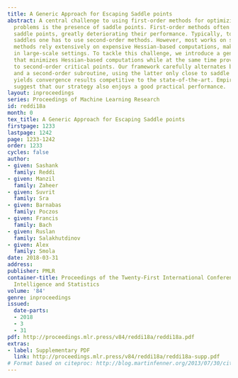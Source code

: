 ```yaml
---
title: A Generic Approach for Escaping Saddle points
abstract: A central challenge to using first-order methods for optimizing nonconvex
  problems is the presence of saddle points. First-order methods often get stuck at
  saddle points, greatly deteriorating their performance. Typically, to escape from
  saddles one has to use second-order methods. However, most works on second-order
  methods rely extensively on expensive Hessian-based computations, making them impractical
  in large-scale settings. To tackle this challenge, we introduce a generic framework
  that minimizes Hessian-based computations while at the same time provably converging
  to second-order critical points. Our framework carefully alternates between a first-order
  and a second-order subroutine, using the latter only close to saddle points, and
  yields convergence results competitive to the state-of-the-art. Empirical results
  suggest that our strategy also enjoys a good practical performance.
layout: inproceedings
series: Proceedings of Machine Learning Research
id: reddi18a
month: 0
tex_title: A Generic Approach for Escaping Saddle points
firstpage: 1233
lastpage: 1242
page: 1233-1242
order: 1233
cycles: false
author:
- given: Sashank
  family: Reddi
- given: Manzil
  family: Zaheer
- given: Suvrit
  family: Sra
- given: Barnabas
  family: Poczos
- given: Francis
  family: Bach
- given: Ruslan
  family: Salakhutdinov
- given: Alex
  family: Smola
date: 2018-03-31
address: 
publisher: PMLR
container-title: Proceedings of the Twenty-First International Conference on Artificial
  Intelligence and Statistics
volume: '84'
genre: inproceedings
issued:
  date-parts:
  - 2018
  - 3
  - 31
pdf: http://proceedings.mlr.press/v84/reddi18a/reddi18a.pdf
extras:
- label: Supplementary PDF
  link: http://proceedings.mlr.press/v84/reddi18a/reddi18a-supp.pdf
# Format based on citeproc: http://blog.martinfenner.org/2013/07/30/citeproc-yaml-for-bibliographies/
---
```

